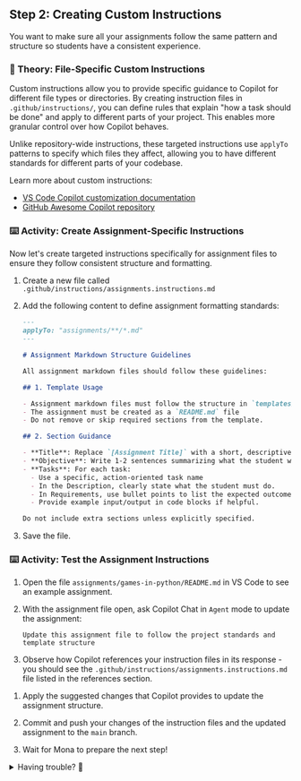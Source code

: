 ## Step 2: Creating Custom Instructions

You want to make sure all your assignments follow the same pattern and structure so students have a consistent experience.

### 📖 Theory: File-Specific Custom Instructions

Custom instructions allow you to provide specific guidance to Copilot for different file types or directories. By creating instruction files in `.github/instructions/`, you can define rules that explain "how a task should be done" and apply to different parts of your project. This enables more granular control over how Copilot behaves.

Unlike repository-wide instructions, these targeted instructions use `applyTo` patterns to specify which files they affect, allowing you to have different standards for different parts of your codebase.

Learn more about custom instructions:

- [VS Code Copilot customization documentation](https://code.visualstudio.com/docs/copilot/copilot-customization#_custom-instructions)
- [GitHub Awesome Copilot repository](https://github.com/github/awesome-copilot)

### ⌨️ Activity: Create Assignment-Specific Instructions

Now let's create targeted instructions specifically for assignment files to ensure they follow consistent structure and formatting.

1. Create a new file called `.github/instructions/assignments.instructions.md`

1. Add the following content to define assignment formatting standards:

   ```markdown
   ---
   applyTo: "assignments/**/*.md"
   ---

   # Assignment Markdown Structure Guidelines

   All assignment markdown files should follow these guidelines:

   ## 1. Template Usage

   - Assignment markdown files must follow the structure in `templates/assignment-template.md`.
   - The assignment must be created as a `README.md` file
   - Do not remove or skip required sections from the template.

   ## 2. Section Guidance

   - **Title**: Replace `[Assignment Title]` with a short, descriptive name (e.g., `Python Basics`, `Loops and Conditionals`, `Functions and Modules`).
   - **Objective**: Write 1-2 sentences summarizing what the student will learn or accomplish. Focus on the main skills or concepts.
   - **Tasks**: For each task:
     - Use a specific, action-oriented task name
     - In the Description, clearly state what the student must do.
     - In Requirements, use bullet points to list the expected outcomes or features. Be specific and measurable
     - Provide example input/output in code blocks if helpful.

   Do not include extra sections unless explicitly specified.
   ```

1. Save the file.

### ⌨️ Activity: Test the Assignment Instructions

1. Open the file `assignments/games-in-python/README.md` in VS Code to see an example assignment.

1. With the assignment file open, ask Copilot Chat in `Agent` mode to update the assignment:

   ```text
   Update this assignment file to follow the project standards and template structure
   ```

1. Observe how Copilot references your instruction files in its response - you should see the `.github/instructions/assignments.instructions.md` file listed in the references section.

<!-- TODO: Add screenshot -->
1. Apply the suggested changes that Copilot provides to update the assignment structure.

1. Commit and push your changes of the instruction files and the updated assignment to the `main` branch.

1. Wait for Mona to prepare the next step!

<details>
<summary>Having trouble? 🤷</summary><br/>

- Make sure you commited both files to `main` branch:
  - `.github/instructions/assignments.instructions.md`
  - `assignments/games-in-python/README.md`

</details>
